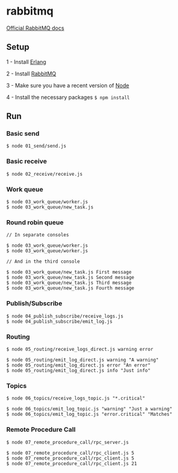 # rabbitmq

[Official RabbitMQ docs](https://www.rabbitmq.com/getstarted.html)

## Setup

1 - Install [Erlang](http://www.erlang.org/downloads)

2 - Install [RabbitMQ](https://www.rabbitmq.com/download.html)

3 - Make sure you have a recent version of [Node](https://nodejs.org/en/)

4 - Install the necessary packages `$ npm install`

## Run

### Basic send

```
$ node 01_send/send.js
```

### Basic receive

```
$ node 02_receive/receive.js
```

### Work queue 

```
$ node 03_work_queue/worker.js
$ node 03_work_queue/new_task.js
```

### Round robin queue

```
// In separate consoles

$ node 03_work_queue/worker.js
$ node 03_work_queue/worker.js

// And in the third console

$ node 03_work_queue/new_task.js First message
$ node 03_work_queue/new_task.js Second message
$ node 03_work_queue/new_task.js Third message
$ node 03_work_queue/new_task.js Fourth message
```

### Publish/Subscribe

```
$ node 04_publish_subscribe/receive_logs.js
$ node 04_publish_subscribe/emit_log.js
```

### Routing

```
$ node 05_routing/receive_logs_direct.js warning error

$ node 05_routing/emit_log_direct.js warning "A warning"
$ node 05_routing/emit_log_direct.js error "An error"
$ node 05_routing/emit_log_direct.js info "Just info"
```

### Topics

```
$ node 06_topics/receive_logs_topic.js "*.critical"

$ node 06_topics/emit_log_topic.js "warning" "Just a warning"
$ node 06_topics/emit_log_topic.js "error.critical" "Matches"
```

### Remote Procedure Call

```
$ node 07_remote_procedure_call/rpc_server.js

$ node 07_remote_procedure_call/rpc_client.js 5
$ node 07_remote_procedure_call/rpc_client.js 5
$ node 07_remote_procedure_call/rpc_client.js 21
```
